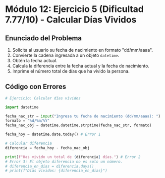 # Módulo 12: Ejercicio 5 (Dificultad 7.77/10) - Calcular Días Vividos

## Enunciado del Problema

1.  Solicita al usuario su fecha de nacimiento en formato "dd/mm/aaaa".
2.  Convierte la cadena ingresada a un objeto `datetime`.
3.  Obtén la fecha actual.
4.  Calcula la diferencia entre la fecha actual y la fecha de nacimiento.
5.  Imprime el número total de días que ha vivido la persona.

## Código con Errores

```python
# Ejercicio: Calcular días vividos

import datetime

fecha_nac_str = input("Ingresa tu fecha de nacimiento (dd/mm/aaaa): ")
formato = "%d/%m/%Y"
fecha_nac_obj = datetime.datetime.strptime(fecha_nac_str, formato)

fecha_hoy = datetime.date.today() # Error 1

# Calcular diferencia
diferencia = fecha_hoy - fecha_nac_obj

print(f"Has vivido un total de {diferencia} días.") # Error 2
# Error 3: El objeto diferencia no es solo un número.
# diferencia_en_dias = diferencia.days()
# print(f"Días vividos: {diferencia_en_dias}")
